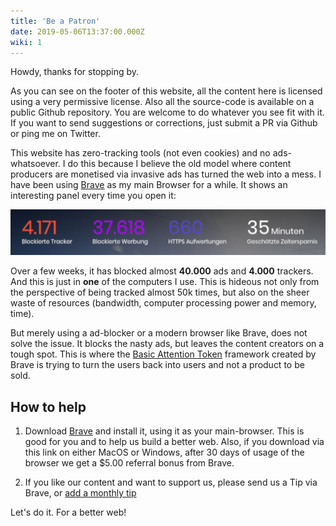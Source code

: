 ```yaml
---
title: 'Be a Patron'
date: 2019-05-06T13:37:00.000Z
wiki: 1
---
```


Howdy, thanks for stopping by.

As you can see on the footer of this website, all the content here is licensed using a very permissive license. Also all the source-code is available on a public Github repository. You are welcome to do whatever you see fit with it. If you want to send suggestions or corrections, just submit a PR via Github or ping me on Twitter.

This website has zero-tracking tools (not even cookies) and no ads-whatsoever. I do this because I believe the old model where content producers are monetised via invasive ads has turned the web into a mess. I have been using [Brave](https://www.brave.com 'Brave browser') as my main Browser for a while. It shows an interesting panel every time you open it:

![Brave Panel on my Desktop](../assets/bravesave.png)

Over a few weeks, it has blocked almost **40.000** ads and **4.000** trackers. And this is just in **one** of the computers I use. This is hideous not only from the perspective of being tracked almost 50k times, but also on the sheer waste of resources (bandwidth, computer processing power and memory, time).

But merely using a ad-blocker or a modern browser like Brave, does not solve the issue. It blocks the nasty ads, but leaves the content creators on a tough spot. This is where the [Basic Attention Token](https://basicattentiontoken.org/) framework created by Brave is trying to turn the users back into users and not a product to be sold. 

## How to help

1. Download [Brave](https://brave.com/tho054) and install it, using it as your main-browser. This is good for you and to help us build a better web. Also, if you download via this link on either MacOS or Windows, after 30 days of usage of the browser we get a $5.00 referral bonus from Brave.

1. If you like our content and want to support us, please send us a Tip via Brave, or [add a monthly tip](https://support.brave.com/hc/en-us/articles/360021123971-How-do-I-tip-websites-and-Content-Creators-in-Brave-Rewards- 'pretty please') 

Let's do it. For a better web!


